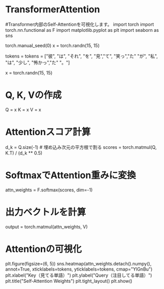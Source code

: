 # TransformerAttention
#Transformer内部のSelf-Attentionを可視化します。
import torch
import torch.nn.functional as F
import matplotlib.pyplot as plt
import seaborn as sns

torch.manual_seed(0)
x = torch.randn(15, 15)

tokens = tokens = ["彼", "は", "それ", "を", "見","て", "笑っ","た" "が", "私", "は", "少し", "怖かっ","た" "。"]

x = torch.randn(15, 15)

#  Q, K, Vの作成
Q = x
K = x
V = x

# Attentionスコア計算
d_k = Q.size(-1)  # 埋め込み次元の平方根で割る
scores = torch.matmul(Q, K.T) / (d_k ** 0.5)

# SoftmaxでAttention重みに変換
attn_weights = F.softmax(scores, dim=-1)

# 出力ベクトルを計算
output = torch.matmul(attn_weights, V)

# Attentionの可視化
plt.figure(figsize=(6, 5))
sns.heatmap(attn_weights.detach().numpy(), annot=True, xticklabels=tokens, yticklabels=tokens, cmap="YlGnBu")
plt.xlabel("Key（見てる単語）")
plt.ylabel("Query（注目してる単語）")
plt.title("Self-Attention Weights")
plt.tight_layout()
plt.show()
